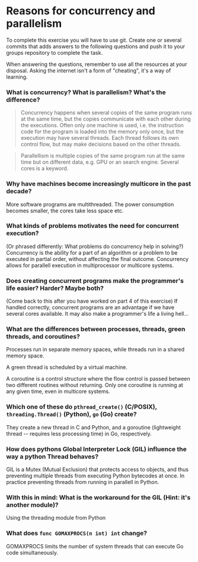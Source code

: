 # Reasons for concurrency and parallelism


To complete this exercise you will have to use git. Create one or several commits that adds answers to the following questions and push it to your groups repository to complete the task.

When answering the questions, remember to use all the resources at your disposal. Asking the internet isn't a form of "cheating", it's a way of learning.

 ### What is concurrency? What is parallelism? What's the difference?
>Concurrency happens when several copies of the same program runs at the same time, but the copies communicate with
 each other during the executions. Often only one machine is used, i.e. the instruction code for the program is loaded
 into the memory only once, but the execution may have several threads. Each thread follows its own control flow, but may
 make decisions based on the other threads.

>Parallellism is multiple copies of the same program run at the same time but on different data, e.g. GPU or an search engine.
 Several cores is a keyword.
 

 ### Why have machines become increasingly multicore in the past decade?
 More software programs are multithreaded. The power consumption becomes smaller, the cores take less space etc.
 

 ### What kinds of problems motivates the need for concurrent execution?
 (Or phrased differently: What problems do concurrency help in solving?)
 Concurrency is the ability for a part of an algorithm or a problem to be executed in partial order, without affecting
 the final outcome. Concurrency allows for parallell execution in multiprocessor or multicore systems.
 

 ### Does creating concurrent programs make the programmer's life easier? Harder? Maybe both?
 (Come back to this after you have worked on part 4 of this exercise)
 If handled correctly, concurrent programs are an advantage if we have several cores available.
 It may also make a programmer's life a living hell...
 

 ### What are the differences between processes, threads, green threads, and coroutines?
 Processes run in separate memory spaces, while threads run in a shared memory space.

 A green thread is scheduled by a virtual machine.

 A coroutine is a control structure where the flow control is passed between two different routines without returning.
 Only one coroutine is running at any given time, even in multicore systems.
 

 ### Which one of these do `pthread_create()` (C/POSIX), `threading.Thread()` (Python), `go` (Go) create?
 They create a new thread in C and Python, and a goroutine (lightweight thread -- requires less processing time)
 in Go, respectively.
 

 ### How does pythons Global Interpreter Lock (GIL) influence the way a python Thread behaves?
 GIL is a Mutex (Mutual Exclusion) that protects access to objects, and thus preventing multiple threads from
 executing Python bytecodes at once. In practice preventing threads from running in parallell in Python.
 

 ### With this in mind: What is the workaround for the GIL (Hint: it's another module)?
 Using the threading module from Python
 

 ### What does `func GOMAXPROCS(n int) int` change? 
 GOMAXPROCS limits the number of system threads that can execute Go code simultaneously.
